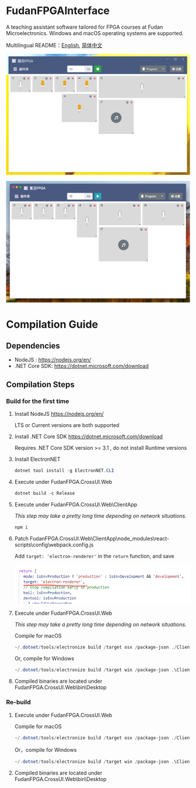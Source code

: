 # FudanFPGAInterface

A teaching assistant software tailored for FPGA courses at Fudan Microelectronics. Windows and macOS operating systems are supported.

Multilingual README：[English](./README.en-US.md), [简体中文](./README.md)

![win](./Imgs/win.png)

![mac](./Imgs/mac.png)


# Compilation Guide

## Dependencies

- NodeJS : https://nodejs.org/en/
- .NET Core SDK: https://dotnet.microsoft.com/download

## Compilation Steps

### Build for the first time

1. Install NodeJS https://nodejs.org/en/
    
    LTS or Current versions are both supported

2. Install .NET Core SDK https://dotnet.microsoft.com/download

    Requires .NET Core SDK version >= 3.1 , do not install Runtime versions

3. Install ElectronNET 

    ```powershell
    dotnet tool install -g ElectronNET.CLI
    ```

4. Execute under FudanFPGA.CrossUI.Web

    ```powershell
    dotnet build -c Release
    ```

5. Execute under FudanFPGA.CrossUI.Web\ClientApp 
   
   *This step may take a pretty long time depending on network situations.*

    ```powershell
    npm i
    ```

6. Patch FudanFPGA.CrossUI.Web\ClientApp\node_modules\react-scripts\config\webpack.config.js

    Add ```target: 'electron-renderer'``` in the ```return``` function, and save

    ![webpack](./Imgs/target.png)

7. Execute under FudanFPGA.CrossUI.Web

    *This step may take a pretty long time depending on network situations.*

    Compile for macOS
    ```powershell
    ~/.dotnet/tools/electronize build /target osx /package-json ./ClientApp/electron.package.json
    ```

    Or, compile for Windows
    ```powershell
    ~/.dotnet/tools/electronize build /target win /package-json .\ClientApp\electron.package.json
    ```
8. Compiled binaries are located under FudanFPGA.CrossUI.Web\bin\Desktop

### Re-build

1. Execute under FudanFPGA.CrossUI.Web

    Compile for macOS
    ```powershell
    ~/.dotnet/tools/electronize build /target osx /package-json ./ClientApp/electron.package.json
    ```

    Or，compile for Windows
    ```powershell
    ~/.dotnet/tools/electronize build /target win /package-json .\ClientApp\electron.package.json
    ```
2. Compiled binaries are located under FudanFPGA.CrossUI.Web\bin\Desktop